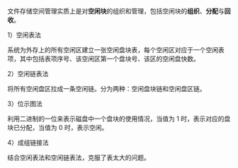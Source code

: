 文件存储空间管理实质上是对**空闲块**的组织和管理，包括空闲块的**组织**、**分配**与**回收**。



1）空闲表法

系统为外存上的所有空闲区建立一张空闲盘块表，每个空闲区对应于一个空闲表项，其中包括表项序号、该空闲区第一个盘块号、该区的空闲盘快数。

2）空闲链表法

将所有空闲盘区拉成一条空闲链。分为两种：空闲盘块链和空闲盘区链。

3）位示图法

利用二进制的一位来表示磁盘中一个盘块的使用情况，当值为 1 时，表示对应的盘块已分配，当值为 0 时，表示空闲。

4）成组链接法

结合空闲表法和空闲链表法，克服了表太大的问题。